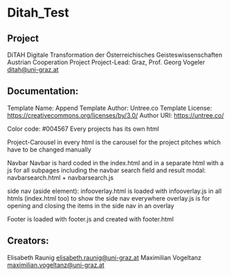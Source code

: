 # Ditah_Test

## Project
DiTAH Digitale Transformation der Österreichisches Geisteswissenschaften
Austrian Cooperation Project
Project-Lead: Graz, Prof. Georg Vogeler ditah@uni-graz.at

## Documentation:
Template Name: Append
Template Author: Untree.co
Template License: https://creativecommons.org/licenses/by/3.0/
Author URI: https://untree.co/

Color code: #004567
Every projects has its own html

Project-Carousel
in every html is the carousel for the project pitches which have to be changed manually

Navbar
Navbar is hard coded in the index.html and in a separate html with a js for all subpages including the navbar search field and result modal: navbarsearch.html + navbarsearch.js

side nav (aside element):
infooverlay.html is loaded with infooverlay.js in all htmls (index.html too) to show the side nav everywhere
overlay.js is for opening and closing the items in the side nav in an overlay

Footer
is loaded with footer.js and created with footer.html

## Creators:
Elisabeth Raunig elisabeth.raunig@uni-graz.at
Maximilian Vogeltanz maximilian.vogeltanz@uni-graz.at


